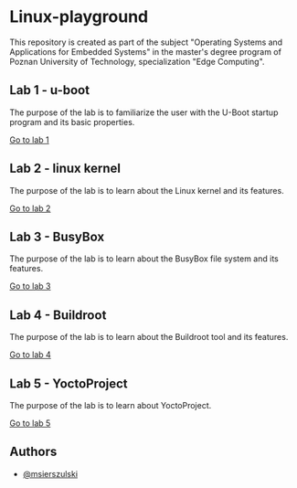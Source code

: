 # Linux-playground

This repository is created as part of the subject "Operating Systems and Applications for Embedded Systems" in the master's degree program of Poznan University of Technology, specialization "Edge Computing".

## Lab 1 - u-boot
The purpose of the lab is to familiarize the user with the U-Boot startup program and its basic properties.

[Go to lab 1](lab1.md)

## Lab 2 - linux kernel
The purpose of the lab is to learn about the Linux kernel and its features.

[Go to lab 2](lab1.md)

## Lab 3 - BusyBox
The purpose of the lab is to learn about the BusyBox file system and its features.

[Go to lab 3](lab1.md)

## Lab 4 - Buildroot
The purpose of the lab is to learn about the Buildroot tool and its features.

[Go to lab 4](lab1.md)

## Lab 5 - YoctoProject
The purpose of the lab is to learn about YoctoProject.

[Go to lab 5](lab1.md)

## Authors

- [@msierszulski](https://www.github.com/msierszulski)
